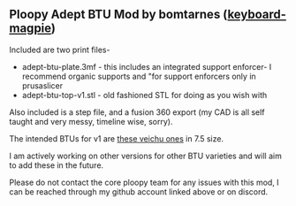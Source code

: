 ## Ploopy Adept BTU Mod by bomtarnes ([keyboard-magpie](https://github.com/keyboard-magpie/))
Included are two print files- 

 - adept-btu-plate.3mf - this includes an integrated support enforcer- I recommend organic supports and "for support enforcers only in prusaslicer
 - adept-btu-top-v1.stl - old fashioned STL for doing as you wish with

Also included is a step file, and a fusion 360 export (my CAD is all self taught and very messy, timeline wise, sorry).

The intended BTUs for v1 are [these veichu ones](https://www.aliexpress.com/item/1005003066404497.html) in 7.5 size.

I am actively working on other versions for other BTU varieties and will aim to add these in the future.

Please do not contact the core ploopy team for any issues with this mod, I can be reached through my github account linked above or on discord.